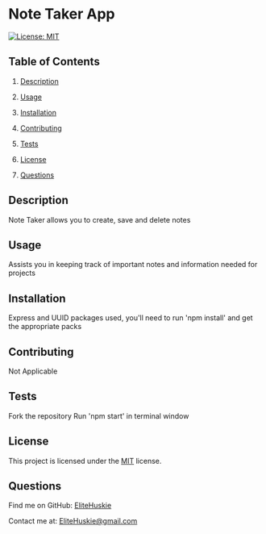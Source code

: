 # Note Taker App

[![License: MIT](https://img.shields.io/badge/License-MIT-yellow.svg)](https://opensource.org/licenses/MIT)

## Table of Contents

1. [Description](#description)
2. [Usage](#usage)

3. [Installation](#installation)
4. [Contributing](#contributing)

5. [Tests](#tests)

6. [License](#license)

7. [Questions](#questions)

## Description

Note Taker allows you to create, save and delete notes

## Usage

Assists you in keeping track of important notes and information needed for projects

## Installation

Express and UUID packages used, you'll need to run 'npm install' and get the appropriate packs

## Contributing

Not Applicable

## Tests

Fork the repository
Run 'npm start' in terminal window

## License

This project is licensed under the [MIT](https://opensource.org/licenses/MIT) license.

## Questions

Find me on GitHub: [EliteHuskie](https://github.com/EliteHuskie)

Contact me at: [EliteHuskie@gmail.com](mailto:EliteHuskie@gmail.com)